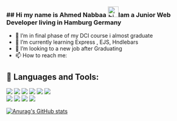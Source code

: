 ### ## Hi my name is Ahmed Nabbaa <img src="https://user-images.githubusercontent.com/1303154/88677602-1635ba80-d120-11ea-84d8-d263ba5fc3c0.gif" width="28px" alt="hi">Iam a Junior Web Developer living in Hamburg Germany


<!--
**anabbaa/anabbaa** is a ✨ _special_ ✨ repository because its `README.md` (this file) appears on your GitHub profile.

Here are some ideas to get you started:


-->
- 🔭 I’m in final phase of my DCI course i almost graduate
- 🌱 I’m currently learning Express , EJS, Hndlebars
- 👯 I’m looking to a new job after Graduating
- 📫 How to reach me:


## 🚀 Languages and Tools:
![](https://img.shields.io/badge/OS-Linux-informational?style=flat&logo=Linux&logoColor=yellow&color=blueviolet) 
![](https://img.shields.io/badge/Editor-VS_Code-informational?style=flat&logo=Visual-Studio-Code&logoColor=blue&color=blueviolet) 
![](https://img.shields.io/badge/Code-JavaScript-informational?style=flat&logo=JavaScript&logoColor=yellow&color=blueviolet) 
![](https://img.shields.io/badge/Markup_lang-HTML-informational?style=flat&logo=HTML5&logoColor=red&color=blueviolet) 
![](https://img.shields.io/badge/Style_sheet_lang-CSS-informational?style=flat&logo=CSS3&logoColor=skyblue&color=blueviolet)
![](https://img.shields.io/badge/Css_extension_lang-SASS-informational?style=flat&logo=SASS&logoColor=violet&color=blueviolet)\
![](https://img.shields.io/badge/JavaScript_engine-Node.js-informational?style=flat&logo=Node.js&logoColor=green&color=blueviolet)
![](https://img.shields.io/badge/JavaScript_library-React-informational?style=flat&logo=React&logoColor=aqua&color=blueviolet)
![](https://img.shields.io/badge/Web_application_framework-Express-informational?style=flat&logo=Express&logoColor=black&color=blueviolet)
![](https://img.shields.io/badge/NoSQL_database-mongoDB-informational?style=flat&logo=mongoDB&logoColor=green&color=blueviolet)

  [![Anurag's GitHub stats](https://github-readme-stats.vercel.app/api?username=iulianSta&theme=chartreuse-dark)](https://github.com/anabbaa)



